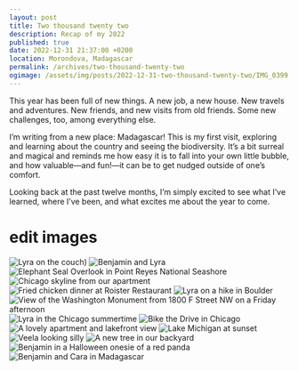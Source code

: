 ```yaml
---
layout: post
title: Two thousand twenty two
description: Recap of my 2022
published: true
date: 2022-12-31 21:37:00 +0200
location: Morondova, Madagascar
permalink: /archives/two-thousand-twenty-two
ogimage: /assets/img/posts/2022-12-31-two-thousand-twenty-two/IMG_0399.jpeg
---
```

This year has been full of new things. A new job, a new house. New travels and adventures. New friends, and new visits from old friends. Some new challenges, too, among everything else.

I’m writing from a new place: Madagascar! This is my first visit, exploring and learning about the country and seeing the biodiversity. It’s a bit surreal and magical and reminds me how easy it is to fall into your own little bubble, and how valuable—and fun!—it can be to get nudged outside of one’s comfort.

Looking back at the past twelve months, I’m simply excited to see what I’ve learned, where I’ve been, and what excites me about the year to come.

# edit images
![Lyra on the couch)][1]
![Benjamin and Lyra][2]
![Elephant Seal Overlook in Point Reyes National Seashore][3]
![Chicago skyline from our apartment][4]
![Fried chicken dinner at Roister Restaurant][5]
![Lyra on a hike in Boulder][6]
![View of the Washington Monument from 1800 F Street NW on a Friday afternoon][7]
![Lyra in the Chicago summertime][8]
![Bike the Drive in Chicago][9]
![A lovely apartment and lakefront view][10]
![Lake Michigan at sunset][11]
![Veela looking silly][12]
![A new tree in our backyard][13]
![Benjamin in a Halloween onesie of a red panda][14]
![Benjamin and Cara in Madagascar][15]

[1]: /assets/img/posts/2022-12-31-two-thousand-twenty-two/IMG_9721.jpeg
[2]: /assets/img/posts/2022-12-31-two-thousand-twenty-two/IMG_0267.jpeg
[3]: /assets/img/posts/2022-12-31-two-thousand-twenty-two/IMG_1125.jpeg
[4]: /assets/img/posts/2022-12-31-two-thousand-twenty-two/IMG_2997.jpeg
[5]: /assets/img/posts/2022-12-31-two-thousand-twenty-two/IMG_3258.jpeg
[6]: /assets/img/posts/2022-12-31-two-thousand-twenty-two/IMG_3300.jpeg
[7]: /assets/img/posts/2022-12-31-two-thousand-twenty-two/IMG_3589.jpeg
[8]: /assets/img/posts/2022-12-31-two-thousand-twenty-two/IMG_3672.jpeg
[9]: /assets/img/posts/2022-12-31-two-thousand-twenty-two/IMG_3789.jpeg
[10]: /assets/img/posts/2022-12-31-two-thousand-twenty-two/IMG_3845.jpeg
[11]: /assets/img/posts/2022-12-31-two-thousand-twenty-two/IMG_3998.jpeg
[12]: /assets/img/posts/2022-12-31-two-thousand-twenty-two/IMG_0079.jpeg
[13]: /assets/img/posts/2022-12-31-two-thousand-twenty-two/IMG_0399.jpeg
[14]: /assets/img/posts/2022-12-31-two-thousand-twenty-two/IMG_0637.jpeg
[15]: /assets/img/posts/2022-12-31-two-thousand-twenty-two/IMG_2445.jpeg

